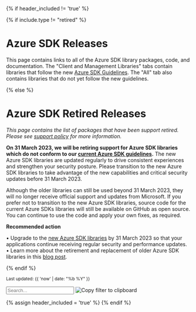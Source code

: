 {% if header_included != 'true' %}

{% if include.type != "retired" %}
# Azure SDK Releases

This page contains links to all of the Azure SDK library packages, code, and documentation.  The "Client and Management Libraries" tabs contain libraries that follow the new [Azure SDK Guidelines](https://aka.ms/azsdk/guide).  The "All" tab also contains libraries that do not yet follow the new guidelines.

{% else %}
# Azure SDK Retired Releases

*This page contains the list of packages that have been support retired. Please see [support policy](https://aka.ms/azsdk/policies/support) for more information.*


**On 31 March 2023, we will be retiring support for Azure SDK libraries which do not conform to our [current Azure SDK guidelines](https://azure.github.io/azure-sdk/general_introduction.html).** The new Azure SDK libraries are updated regularly to drive consistent experiences and strengthen your security posture. Please transition to the new Azure SDK libraries to take advantage of the new capabilities and critical security updates before 31 March 2023.

Although the older libraries can still be used beyond 31 March 2023, they will no longer receive official support and updates from Microsoft. If you prefer not to transition to the new Azure SDK libraries, source code for the current Azure SDKs libraries will still be available on GitHub as open source. You can continue to use the code and apply your own fixes, as required.

**Recommended action**

•	Upgrade to the [new Azure SDK libraries](https://aka.ms/azsdk) by 31 March 2023 so that your applications continue receiving regular security and performance updates.
•	Learn more about the retirement and replacement of older Azure SDK libraries in this [blog post](https://azure.microsoft.com/en-us/blog/previewing-azure-sdks-following-new-azure-sdk-api-standards/).


{% endif %}

<small>Last updated: {{ 'now' | date: "%b %Y" }}</small>

<div class="search-group">
    <input class="form-control" id="myInput" type="text" placeholder="Search...">
    <img
        alt="Copy filter to clipboard"
        class="search-share search-share-hide"
        id="searchShare"
        title="Copy filter link to clipboard"
        src="{{ "/images/share.png" | relative_url }}"
        tabindex=0
        >
</div>

{% assign header_included = 'true' %}
{% endif %}
